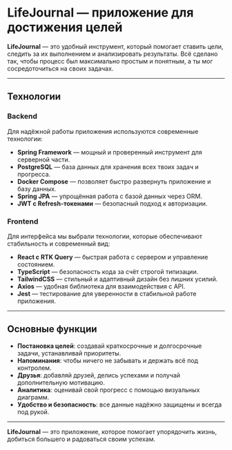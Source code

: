 # LifeJournal — приложение для достижения целей  

**LifeJournal** — это удобный инструмент, который помогает ставить цели, следить за их выполнением и анализировать результаты. Всё сделано так, чтобы процесс был максимально простым и понятным, а ты мог сосредоточиться на своих задачах.  

---

## **Технологии**  

### **Backend**  
Для надёжной работы приложения используются современные технологии:  
- **Spring Framework** — мощный и проверенный инструмент для серверной части.  
- **PostgreSQL** — база данных для хранения всех твоих задач и прогресса.  
- **Docker Compose** — позволяет быстро развернуть приложение и базу данных.  
- **Spring JPA** — упрощённая работа с базой данных через ORM.  
- **JWT с Refresh-токенами** — безопасный подход к авторизации.  

### **Frontend**  
Для интерфейса мы выбрали технологии, которые обеспечивают стабильность и современный вид:  
- **React с RTK Query** — быстрая работа с сервером и управление состоянием.  
- **TypeScript** — безопасность кода за счёт строгой типизации.  
- **TailwindCSS** — стильный и адаптивный дизайн без лишних усилий.  
- **Axios** — удобная библиотека для взаимодействия с API.  
- **Jest** — тестирование для уверенности в стабильной работе приложения.  

---

## **Основные функции**  
- **Постановка целей**: создавай краткосрочные и долгосрочные задачи, устанавливай приоритеты.  
- **Напоминания**: чтобы ничего не забывать и держать всё под контролем.  
- **Друзья**: добавляй друзей, делись успехами и получай дополнительную мотивацию.  
- **Аналитика**: оценивай свой прогресс с помощью визуальных диаграмм.  
- **Удобство и безопасность**: все данные надёжно защищены и всегда под рукой.  

---

**LifeJournal** — это приложение, которое помогает упорядочить жизнь, добиться большего и радоваться своим успехам.  
